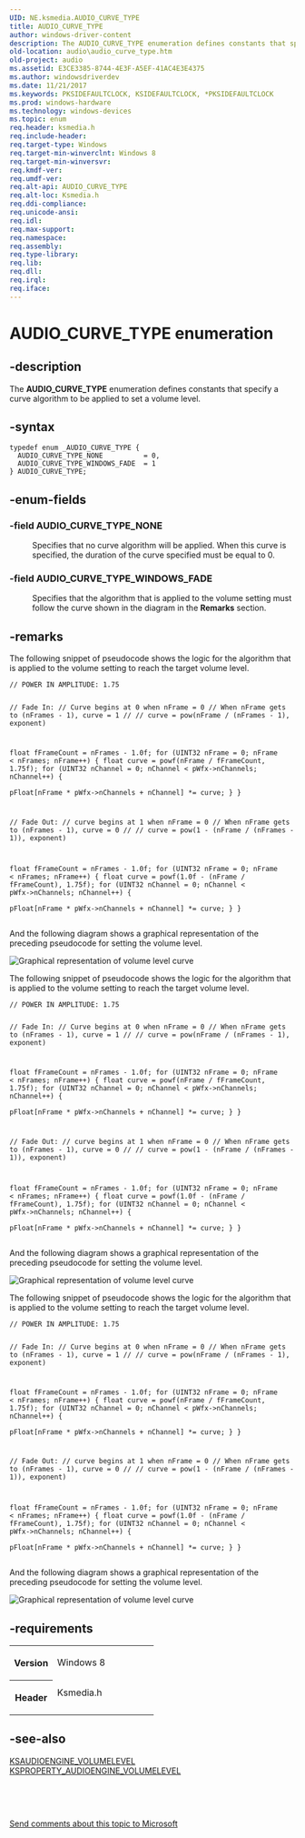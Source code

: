 ```yaml
---
UID: NE.ksmedia.AUDIO_CURVE_TYPE
title: AUDIO_CURVE_TYPE
author: windows-driver-content
description: The AUDIO_CURVE_TYPE enumeration defines constants that specify a curve algorithm to be applied to set a volume level.
old-location: audio\audio_curve_type.htm
old-project: audio
ms.assetid: E3CE3385-8744-4E3F-A5EF-41AC4E3E4375
ms.author: windowsdriverdev
ms.date: 11/21/2017
ms.keywords: PKSIDEFAULTCLOCK, KSIDEFAULTCLOCK, *PKSIDEFAULTCLOCK
ms.prod: windows-hardware
ms.technology: windows-devices
ms.topic: enum
req.header: ksmedia.h
req.include-header: 
req.target-type: Windows
req.target-min-winverclnt: Windows 8
req.target-min-winversvr: 
req.kmdf-ver: 
req.umdf-ver: 
req.alt-api: AUDIO_CURVE_TYPE
req.alt-loc: Ksmedia.h
req.ddi-compliance: 
req.unicode-ansi: 
req.idl: 
req.max-support: 
req.namespace: 
req.assembly: 
req.type-library: 
req.lib: 
req.dll: 
req.irql: 
req.iface: 
---
```


# AUDIO_CURVE_TYPE enumeration



## -description
<p>The <b>AUDIO_CURVE_TYPE</b> enumeration defines constants that specify a curve algorithm to be applied to set a volume level. </p>


## -syntax

````
typedef enum _AUDIO_CURVE_TYPE { 
  AUDIO_CURVE_TYPE_NONE          = 0,
  AUDIO_CURVE_TYPE_WINDOWS_FADE  = 1
} AUDIO_CURVE_TYPE;
````


## -enum-fields
<dl>

### -field <a id="AUDIO_CURVE_TYPE_NONE"></a><a id="audio_curve_type_none"></a><b>AUDIO_CURVE_TYPE_NONE</b>

<dd>
<p>Specifies that no curve algorithm will be applied.  When this curve is specified, the duration of the curve specified must be equal to 0.</p>
</dd>

### -field <a id="AUDIO_CURVE_TYPE_WINDOWS_FADE"></a><a id="audio_curve_type_windows_fade"></a><b>AUDIO_CURVE_TYPE_WINDOWS_FADE</b>

<dd>
<p>Specifies that the algorithm that is applied to the volume setting must follow the curve shown in the diagram in the <b>Remarks</b> section.</p>
</dd>
</dl>

## -remarks
<p>The following snippet of pseudocode shows the logic for the algorithm that is applied to the volume setting to reach the target volume level.<pre class="syntax" xml:space="preserve"><code>// POWER IN AMPLITUDE: 1.75

// Fade In:
// Curve begins at 0 when nFrame = 0
// When nFrame gets to (nFrames - 1), curve = 1
//
// curve = pow(nFrame / (nFrames - 1), exponent)

float fFrameCount = nFrames - 1.0f;
for (UINT32 nFrame = 0; nFrame &lt; nFrames; nFrame++) {
    float curve = powf(nFrame / fFrameCount, 1.75f);
    for (UINT32 nChannel = 0; nChannel &lt; pWfx-&gt;nChannels; nChannel++) {            
            pFloat[nFrame * pWfx-&gt;nChannels + nChannel] *= curve;
    }
}

// Fade Out:
// curve begins at 1 when nFrame = 0
// When nFrame gets to (nFrames - 1), curve = 0
//
// curve = pow(1 - (nFrame / (nFrames - 1)), exponent)

float fFrameCount = nFrames - 1.0f;
for (UINT32 nFrame = 0; nFrame &lt; nFrames; nFrame++) {
    float curve = powf(1.0f - (nFrame / fFrameCount), 1.75f);
    for (UINT32 nChannel = 0; nChannel &lt; pWfx-&gt;nChannels; nChannel++) {            
            pFloat[nFrame * pWfx-&gt;nChannels + nChannel] *= curve;
    }
}
</code></pre>
</p>

<p>And the following diagram shows a graphical representation of the preceding pseudocode for setting the volume level.</p>

<p><img alt="Graphical representation of volume level curve" src="images/curve_type.png"/></p>

<p>The following snippet of pseudocode shows the logic for the algorithm that is applied to the volume setting to reach the target volume level.<pre class="syntax" xml:space="preserve"><code>// POWER IN AMPLITUDE: 1.75

// Fade In:
// Curve begins at 0 when nFrame = 0
// When nFrame gets to (nFrames - 1), curve = 1
//
// curve = pow(nFrame / (nFrames - 1), exponent)

float fFrameCount = nFrames - 1.0f;
for (UINT32 nFrame = 0; nFrame &lt; nFrames; nFrame++) {
    float curve = powf(nFrame / fFrameCount, 1.75f);
    for (UINT32 nChannel = 0; nChannel &lt; pWfx-&gt;nChannels; nChannel++) {            
            pFloat[nFrame * pWfx-&gt;nChannels + nChannel] *= curve;
    }
}

// Fade Out:
// curve begins at 1 when nFrame = 0
// When nFrame gets to (nFrames - 1), curve = 0
//
// curve = pow(1 - (nFrame / (nFrames - 1)), exponent)

float fFrameCount = nFrames - 1.0f;
for (UINT32 nFrame = 0; nFrame &lt; nFrames; nFrame++) {
    float curve = powf(1.0f - (nFrame / fFrameCount), 1.75f);
    for (UINT32 nChannel = 0; nChannel &lt; pWfx-&gt;nChannels; nChannel++) {            
            pFloat[nFrame * pWfx-&gt;nChannels + nChannel] *= curve;
    }
}
</code></pre>
</p>

<p>And the following diagram shows a graphical representation of the preceding pseudocode for setting the volume level.</p>

<p><img alt="Graphical representation of volume level curve" src="images/curve_type.png"/></p>

<p>The following snippet of pseudocode shows the logic for the algorithm that is applied to the volume setting to reach the target volume level.<pre class="syntax" xml:space="preserve"><code>// POWER IN AMPLITUDE: 1.75

// Fade In:
// Curve begins at 0 when nFrame = 0
// When nFrame gets to (nFrames - 1), curve = 1
//
// curve = pow(nFrame / (nFrames - 1), exponent)

float fFrameCount = nFrames - 1.0f;
for (UINT32 nFrame = 0; nFrame &lt; nFrames; nFrame++) {
    float curve = powf(nFrame / fFrameCount, 1.75f);
    for (UINT32 nChannel = 0; nChannel &lt; pWfx-&gt;nChannels; nChannel++) {            
            pFloat[nFrame * pWfx-&gt;nChannels + nChannel] *= curve;
    }
}

// Fade Out:
// curve begins at 1 when nFrame = 0
// When nFrame gets to (nFrames - 1), curve = 0
//
// curve = pow(1 - (nFrame / (nFrames - 1)), exponent)

float fFrameCount = nFrames - 1.0f;
for (UINT32 nFrame = 0; nFrame &lt; nFrames; nFrame++) {
    float curve = powf(1.0f - (nFrame / fFrameCount), 1.75f);
    for (UINT32 nChannel = 0; nChannel &lt; pWfx-&gt;nChannels; nChannel++) {            
            pFloat[nFrame * pWfx-&gt;nChannels + nChannel] *= curve;
    }
}
</code></pre>
</p>

<p>And the following diagram shows a graphical representation of the preceding pseudocode for setting the volume level.</p>

<p><img alt="Graphical representation of volume level curve" src="images/curve_type.png"/></p>

## -requirements
<table>
<tr>
<th width="30%">
<p>Version</p>
</th>
<td width="70%">
<p>Windows 8</p>
</td>
</tr>
<tr>
<th width="30%">
<p>Header</p>
</th>
<td width="70%">
<dl>
<dt>Ksmedia.h</dt>
</dl>
</td>
</tr>
</table>

## -see-also
<dl>
<dt>
<a href="https://msdn.microsoft.com/library/windows/hardware/hh831854">KSAUDIOENGINE_VOLUMELEVEL</a>
</dt>
<dt>
<a href="https://msdn.microsoft.com/library/windows/hardware/hh831855">KSPROPERTY_AUDIOENGINE_VOLUMELEVEL</a>
</dt>
</dl>
<p> </p>
<p> </p>
<p><a href="mailto:wsddocfb@microsoft.com?subject=Documentation%20feedback [audio\audio]:%20AUDIO_CURVE_TYPE enumeration%20 RELEASE:%20(11/21/2017)&amp;body=%0A%0APRIVACY STATEMENT%0A%0AWe use your feedback to improve the documentation. We don't use your email address for any other purpose, and we'll remove your email address from our system after the issue that you're reporting is fixed. While we're working to fix this issue, we might send you an email message to ask for more info. Later, we might also send you an email message to let you know that we've addressed your feedback.%0A%0AFor more info about Microsoft's privacy policy, see http://privacy.microsoft.com/en-us/default.aspx." title="Send comments about this topic to Microsoft">Send comments about this topic to Microsoft</a></p>
